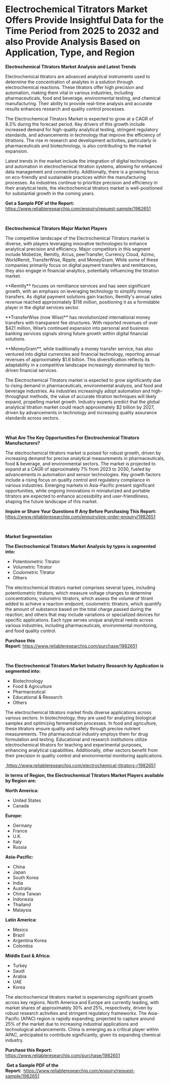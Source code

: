 <p><h1>Electrochemical Titrators Market Offers Provide Insightful Data for the Time Period from 2025 to 2032 and also Provide Analysis Based on Application, Type, and Region</h1></p><p><strong>Electrochemical Titrators Market Analysis and Latest Trends</strong></p>
<p><p>Electrochemical titrators are advanced analytical instruments used to determine the concentration of analytes in a solution through electrochemical reactions. These titrators offer high precision and automation, making them vital in various industries, including pharmaceuticals, food and beverage, environmental testing, and chemical manufacturing. Their ability to provide real-time analysis and accurate results enhances research and quality control processes.</p><p>The Electrochemical Titrators Market is expected to grow at a CAGR of 8.3% during the forecast period. Key drivers of this growth include increased demand for high-quality analytical testing, stringent regulatory standards, and advancements in technology that improve the efficiency of titrations. The rise in research and development activities, particularly in pharmaceuticals and biotechnology, is also contributing to the market expansion.</p><p>Latest trends in the market include the integration of digital technologies and automation in electrochemical titration systems, allowing for enhanced data management and connectivity. Additionally, there is a growing focus on eco-friendly and sustainable practices within the manufacturing processes. As industries continue to prioritize precision and efficiency in their analytical tests, the electrochemical titrators market is well-positioned for substantial growth in the coming years.</p></p>
<p><strong>Get a Sample PDF of the Report:&nbsp;</strong> <a href="https://www.reliableresearchiq.com/enquiry/request-sample/1982651?utm_campaign=1141&utm_medium=2&utm_source=Github&utm_content=ia&utm_term=12042025&utm_id=electrochemical-titrators">https://www.reliableresearchiq.com/enquiry/request-sample/1982651</a></p>
<p>&nbsp;</p>
<p><strong>Electrochemical Titrators Major Market Players</strong></p>
<p><p>The competitive landscape of the Electrochemical Titrators market is diverse, with players leveraging innovative technologies to enhance analytical precision and efficiency. Major competitors in this segment include Mobetize, Remitly, Arcus, peerTransfer, Currency Cloud, Azimo, WorldRemit, TransferWise, Ripple, and MoneyGram. While some of these companies primarily focus on digital payment transfers and remittances, they also engage in financial analytics, potentially influencing the titration market.</p><p>**Remitly** focuses on remittance services and has seen significant growth, with an emphasis on leveraging technology to simplify money transfers. As digital payment solutions gain traction, Remitly's annual sales revenue reached approximately $118 million, positioning it as a formidable player in the digital services sector.</p><p>**TransferWise (now Wise)** has revolutionized international money transfers with transparent fee structures. With reported revenues of over $421 million, Wise’s continued expansion into personal and business banking services signals strong future growth within digital financial solutions.</p><p>**MoneyGram**, while traditionally a money transfer service, has also ventured into digital currencies and financial technology, reporting annual revenues of approximately $1.6 billion. This diversification reflects its adaptability in a competitive landscape increasingly dominated by tech-driven financial services.</p><p>The Electrochemical Titrators market is expected to grow significantly due to rising demand in pharmaceuticals, environmental analysis, and food and beverage industries. As industries increasingly adopt automation and high-throughput methods, the value of accurate titration techniques will likely expand, propelling market growth. Industry experts predict that the global analytical titration market could reach approximately $2 billion by 2027, driven by advancements in technology and increasing quality assurance standards across sectors.</p></p>
<p>&nbsp;</p>
<p><strong>What Are The Key Opportunities For Electrochemical Titrators Manufacturers?</strong></p>
<p><p>The electrochemical titrators market is poised for robust growth, driven by increasing demand for precise analytical measurements in pharmaceuticals, food & beverage, and environmental sectors. The market is projected to expand at a CAGR of approximately 7% from 2023 to 2030, fueled by advancements in automation and sensor technologies. Key growth factors include a rising focus on quality control and regulatory compliance in various industries. Emerging markets in Asia-Pacific present significant opportunities, while ongoing innovations in miniaturized and portable titrators are expected to enhance accessibility and user-friendliness, shaping the future landscape of this market.</p></p>
<p><strong>Inquire or Share Your Questions If Any Before Purchasing This Report:</strong> <a href="https://www.reliableresearchiq.com/enquiry/pre-order-enquiry/1982651?utm_campaign=1141&utm_medium=2&utm_source=Github&utm_content=ia&utm_term=12042025&utm_id=electrochemical-titrators">https://www.reliableresearchiq.com/enquiry/pre-order-enquiry/1982651</a></p>
<p>&nbsp;</p>
<p><strong>Market Segmentation</strong></p>
<p><strong>The Electrochemical Titrators Market Analysis by types is segmented into:</strong></p>
<p><ul><li>Potentiometric Titrator</li><li>Volumetric Titrator</li><li>Coulometric Titrator</li><li>Others</li></ul></p>
<p><p>The electrochemical titrators market comprises several types, including potentiometric titrators, which measure voltage changes to determine concentrations; volumetric titrators, which assess the volume of titrant added to achieve a reaction endpoint; coulometric titrators, which quantify the amount of substance based on the total charge passed during the reaction; and others that may include variations or specialized devices for specific applications. Each type serves unique analytical needs across various industries, including pharmaceuticals, environmental monitoring, and food quality control.</p></p>
<p><strong>Purchase this Report:&nbsp;</strong><a href="https://www.reliableresearchiq.com/purchase/1982651?utm_campaign=1141&utm_medium=2&utm_source=Github&utm_content=ia&utm_term=12042025&utm_id=electrochemical-titrators">https://www.reliableresearchiq.com/purchase/1982651</a></p>
<p>&nbsp;</p>
<p><strong>The Electrochemical Titrators Market Industry Research by Application is segmented into:</strong></p>
<p><ul><li>Biotechnology</li><li>Food & Agriculture</li><li>Pharmaceutical</li><li>Educational & Research</li><li>Others</li></ul></p>
<p><p>The electrochemical titrators market finds diverse applications across various sectors. In biotechnology, they are used for analyzing biological samples and optimizing fermentation processes. In food and agriculture, these titrators ensure quality and safety through precise nutrient measurements. The pharmaceutical industry employs them for drug formulation and testing. Educational and research institutions utilize electrochemical titrators for teaching and experimental purposes, enhancing analytical capabilities. Additionally, other sectors benefit from their precision in quality control and environmental monitoring applications.</p></p>
<p><a href="https://www.reliableresearchiq.com/electrochemical-titrators-r1982651?utm_campaign=1141&utm_medium=2&utm_source=Github&utm_content=ia&utm_term=12042025&utm_id=electrochemical-titrators">&nbsp;https://www.reliableresearchiq.com/electrochemical-titrators-r1982651</a></p>
<p><strong>In terms of Region, the Electrochemical Titrators Market Players available by Region are:</strong></p>
<p>
    <p> <strong> North America: </strong>
        <ul>
            <li>United States</li>
            <li>Canada</li>
        </ul>
        </p> 
    <p> <strong> Europe: </strong>
        <ul>
            <li>Germany</li>
            <li>France</li>
            <li>U.K.</li>
            <li>Italy</li>
            <li>Russia</li>
        </ul>
        </p> 
    <p> <strong> Asia-Pacific: </strong>
        <ul>
            <li>China</li>
            <li>Japan</li>
            <li>South Korea</li>
            <li>India</li>
            <li>Australia</li>
            <li>China Taiwan</li>
            <li>Indonesia</li>
            <li>Thailand</li>
            <li>Malaysia</li>
        </ul>
        </p> 
    <p> <strong> Latin America: </strong>
        <ul>
            <li>Mexico</li>
            <li>Brazil</li>
            <li>Argentina Korea</li>
            <li>Colombia</li>
        </ul>
        </p> 
    <p> <strong> Middle East & Africa: </strong>
        <ul>
            <li>Turkey</li>
            <li>Saudi</li>
            <li>Arabia</li>
            <li>UAE</li>
            <li>Korea</li>
        </ul>
    </p>
    </p>
<p><p>The electrochemical titrators market is experiencing significant growth across key regions. North America and Europe are currently leading, with market shares of approximately 30% and 25%, respectively, driven by robust research activities and stringent regulatory frameworks. The Asia-Pacific (APAC) region is rapidly expanding, projected to capture around 25% of the market due to increasing industrial applications and technological advancements. China is emerging as a critical player within APAC, anticipated to contribute significantly, given its expanding chemical industry.</p></p>
<p><strong>Purchase this Report: </strong><a href="https://www.reliableresearchiq.com/purchase/1982651?utm_campaign=1141&utm_medium=2&utm_source=Github&utm_content=ia&utm_term=12042025&utm_id=electrochemical-titrators">https://www.reliableresearchiq.com/purchase/1982651</a></p>
<p>&nbsp;<strong>Get a Sample PDF of the Report:&nbsp;&nbsp;</strong><a href="https://www.reliableresearchiq.com/enquiry/request-sample/1982651?utm_campaign=1141&utm_medium=2&utm_source=Github&utm_content=ia&utm_term=12042025&utm_id=electrochemical-titrators">https://www.reliableresearchiq.com/enquiry/request-sample/1982651</a></p>
<p><strong></strong></p>
<p><p></p><p></p><p></p></p>